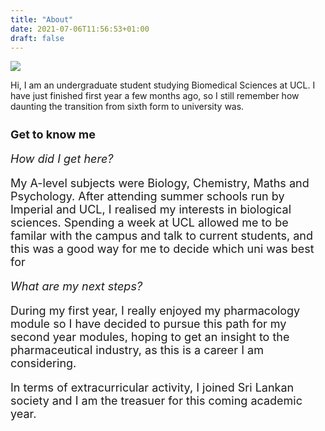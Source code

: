 ```yaml
---
title: "About"
date: 2021-07-06T11:56:53+01:00
draft: false
---
```

<style> 
	.text-align-left{
		text-align: left

}
</style>
<div class="flex">
<div class="w-50 mr2 pv3" > 
<img src="/images/cruciform.jpg" />

 </div>


<div class="w-50"> 
	<p class = "text-align-left" = >Hi, I am an undergraduate student studying Biomedical Sciences at UCL. I have just finished first year a few months ago, so I still remember how daunting the transition from sixth form to university was.</p>
<h3 style="font-size:18px">Get to know me</h3>

<i class= "text-align-left" style="font-size: 18px">How did I get here?</i>
<p class= "text-align-left" style="font-size: 18px"> My A-level subjects were Biology, Chemistry, Maths and Psychology. After attending summer schools run by Imperial and UCL, I realised my interests in biological sciences. Spending a week at UCL allowed me to be familar with the campus and talk to current students, and this was a good way for me to decide which uni was best for</p>
<i class= "text-align-left" style="font-size: 18px"> What are my next steps?</i>
 <p class= "text-align-left" style="font-size: 18px"> During my first year, I really enjoyed my pharmacology module so I have decided to pursue this path for my second year modules, hoping to get an insight to the pharmaceutical industry, as this is a career I am considering.</p>

 <p class= "text-align-left" style="font-size: 18px">In terms of extracurricular activity, I joined Sri Lankan society and I am the treasuer for this coming academic year.</p>

</div>
</div>




